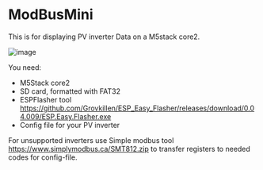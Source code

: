 # ModBusMini


This is for displaying PV inverter Data on a M5stack core2.

![image](https://github.com/Bavarialex/PVmini/blob/main/pics/image.png)

You need:
- M5Stack core2
- SD card, formatted with FAT32
- ESPFlasher tool <https://github.com/Grovkillen/ESP_Easy_Flasher/releases/download/0.04.009/ESP.Easy.Flasher.exe>
- Config file for your PV inverter

For unsupported inverters use Simple modbus tool <https://www.simplymodbus.ca/SMT812.zip> to transfer registers to needed codes for config-file.

